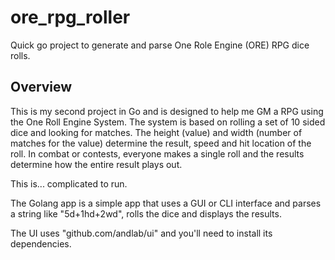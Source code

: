 # ore_rpg_roller
Quick go project to generate and parse One Role Engine (ORE) RPG dice rolls.

## Overview
This is my second project in Go and is designed to help me GM a RPG using the One Roll Engine System. The system is based on rolling a set of 10 sided dice and looking for matches. 
The height (value) and width (number of matches for the value) determine the result, speed and hit location of the roll.
In combat or contests, everyone makes a single roll and the results determine how the entire result plays out.

This is... complicated to run.

The Golang app is a simple app that uses a GUI or CLI interface and parses a string like "5d+1hd+2wd", rolls the dice and displays the results.

The UI uses "github.com/andlab/ui" and you'll need to install its dependencies.
